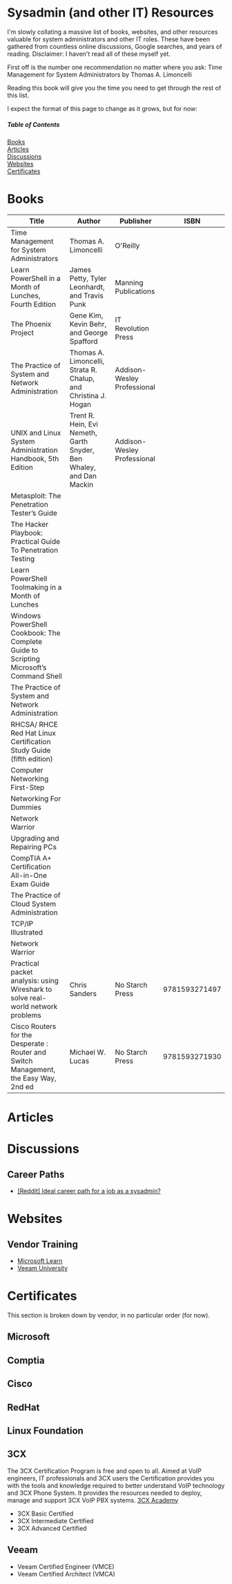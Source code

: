 
# Sysadmin (and other IT) Resources
I'm slowly collating a massive list of books, websites, and other resources valuable for system administrators and other IT roles. These have been gathered from countless online discussions, Google searches, and years of reading. Disclaimer: I haven't read all of these myself yet.

First off is the number one recommendation no matter where you ask: 
Time Management for System Administrators by Thomas A. Limoncelli

Reading this book will give you the time you need to get through the rest of this list.

I expect the format of this page to change as it grows, but for now:
##### Table of Contents  
[Books](#books)  
[Articles](#Articles)  
[Discussions](#Discussions)  
[Websites](#Websites)  
[Certificates](#Certificates)  

# Books
|Title|Author|Publisher|ISBN|
|--|--|--|--|
|Time Management for System Administrators|Thomas A. Limoncelli|O'Reilly|
|Learn PowerShell in a Month of Lunches, Fourth Edition|James Petty, Tyler Leonhardt, and Travis Punk|Manning Publications|
|The Phoenix Project|Gene Kim, Kevin Behr, and George Spafford|IT Revolution Press|
|The Practice of System and Network Administration|Thomas A. Limoncelli, Strata R. Chalup, and Christina J. Hogan|Addison-Wesley Professional|
|UNIX and Linux System Administration Handbook, 5th Edition|Trent R. Hein, Evi Nemeth, Garth Snyder, Ben Whaley, and Dan Mackin|Addison-Wesley Professional|
|Metasploit: The Penetration Tester’s Guide| | |
|The Hacker Playbook: Practical Guide To Penetration Testing| | |
|Learn PowerShell Toolmaking in a Month of Lunches| | |
|Windows PowerShell Cookbook: The Complete Guide to Scripting Microsoft’s Command Shell| | |
|The Practice of System and Network Administration| | |
|RHCSA/ RHCE Red Hat Linux Certification Study Guide (fifth edition)| | |
|Computer Networking First-Step| | |
|Networking For Dummies| | |
|Network Warrior| | |
|Upgrading and Repairing PCs| | |
|CompTIA A+ Certification All-in-One Exam Guide| | |
|The Practice of Cloud System Administration| | |
|TCP/IP Illustrated| | |
|Network Warrior| | | 
|Practical packet analysis: using Wireshark to solve real-world network problems|Chris Sanders|No Starch Press|9781593271497|
|Cisco Routers for the Desperate : Router and Switch Management, the Easy Way, 2nd ed|Michael W. Lucas|No Starch Press|9781593271930|

# Articles

# Discussions
## Career Paths
* [\[Reddit\] Ideal career path for a job as a sysadmin?](https://www.reddit.com/r/sysadmin/comments/217vrw/ideal_career_path_for_a_job_as_a_sysadmin/)

# Websites
## Vendor Training
* [Microsoft Learn](https://docs.microsoft.com/en-us/learn/)
* [Veeam University](https://www.veeam.com/free-on-demand-trainings.html)

# Certificates
This section is broken down by vendor, in no particular order (for now).
## Microsoft

## Comptia

## Cisco

## RedHat

## Linux Foundation

## 3CX
The 3CX Certification Program is free and open to all. Aimed at VoIP engineers, IT professionals and 3CX users the Certification provides you with the tools and knowledge required to better understand VoIP technology and 3CX Phone System. It provides the resources needed to deploy, manage and support 3CX VoIP PBX systems.
[3CX Academy](https://www.3cx.com/3cxacademy/)
* 3CX Basic Certified
* 3CX Intermediate Certified
* 3CX Advanced Certified

## Veeam
* Veeam Certified Engineer (VMCE)
* Veeam Certified Architect (VMCA)
